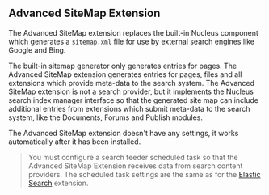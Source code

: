 ## Advanced SiteMap Extension
The Advanced SiteMap extension replaces the built-in Nucleus component which generates a `sitemap.xml` file for use by external search 
engines like Google and Bing.  

The built-in sitemap generator only generates entries for pages.  The Advanced SiteMap extension generates entries for pages, files
and all extensions which provide meta-data to the search system. The Advanced SiteMap extension is not a search provider, but it implements the 
Nucleus search index manager interface so that the generated site map can include additional entries from extensions which submit 
meta-data to the search system, like the Documents, Forums and Publish modules.

The Advanced SiteMap extension doesn't have any settings, it works automatically after it has been installed.

> You must configure a search feeder scheduled task so that the Advanced SiteMap Extension receives data from search content providers. The scheduled 
task settings are the same as for the [Elastic Search](/other-extensions/elastic-search/#search-feeder-scheduled-task) extension.